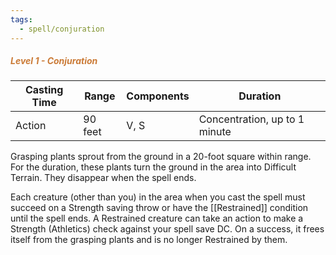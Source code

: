 ```yaml
---
tags:
  - spell/conjuration
---
```

##### *<span style="color:rgb(203, 123, 55)">Level 1 - Conjuration</span>*

|Casting Time|Range|Components|Duration|
|---|---|---|---|
|Action|90 feet|V, S|Concentration, up to 1 minute|
Grasping plants sprout from the ground in a 20-foot square within range. For the duration, these plants turn the ground in the area into Difficult Terrain. They disappear when the spell ends. 

Each creature (other than you) in the area when you cast the spell must succeed on a Strength saving throw or have the [[Restrained]] condition until the spell ends. A Restrained creature can take an action to make a Strength (Athletics) check against your spell save DC. On a success, it frees itself from the grasping plants and is no longer Restrained by them. 